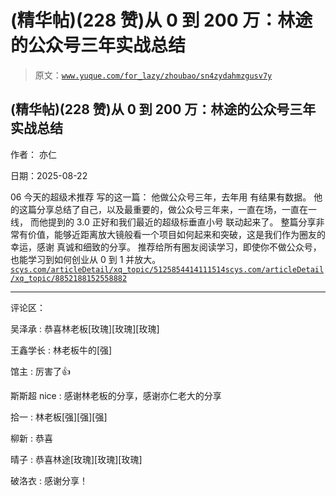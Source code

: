 # (精华帖)(228 赞)从 0 到 200 万：林途的公众号三年实战总结

> 原文：[`www.yuque.com/for_lazy/zhoubao/sn4zydahmzgusv7y`](https://www.yuque.com/for_lazy/zhoubao/sn4zydahmzgusv7y)

## (精华帖)(228 赞)从 0 到 200 万：林途的公众号三年实战总结

作者： 亦仁

日期：2025-08-22

06 今天的超级术推荐 写的这一篇： 他做公众号三年，去年用 有结果有数据。 他的这篇分享总结了自己，以及最重要的，做公众号三年来，一直在场，一直在一线，
而他提到的 3.0 正好和我们最近的超级标垂直小号 联动起来了。
整篇分享非常有价值，能够近距离放大镜般看一个项目如何起来和突破，这是我们作为圈友的幸运，感谢 真诚和细致的分享。
推荐给所有圈友阅读学习，即使你不做公众号，也能学习到如何创业从 0 到 1 并放大。[`scys.com/articleDetail/xq_topic/5125854414111514`](https://scys.com/articleDetail/xq_topic/5125854414111514)[`scys.com/articleDetail/xq_topic/8852188152558882`](https://scys.com/articleDetail/xq_topic/8852188152558882)

* * *

评论区：

吴泽承 : 恭喜林老板[玫瑰][玫瑰][玫瑰]

王鑫学长 : 林老板牛的[强]

馆主 : 厉害了👍

斯斯超 nice : 感谢林老板的分享，感谢亦仁老大的分享

拾一 : 林老板[强][强][强]

柳新 : 恭喜

晴子 : 恭喜林途[玫瑰][玫瑰][玫瑰]

破洛衣 : 感谢分享！
